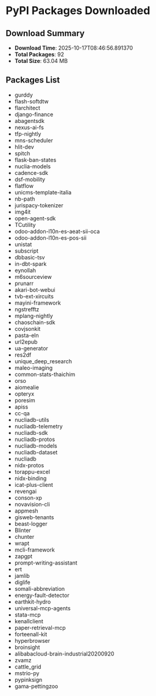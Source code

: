 # PyPI Packages Downloaded

## Download Summary
- **Download Time**: 2025-10-17T08:46:56.891370
- **Total Packages**: 92
- **Total Size**: 63.04 MB

## Packages List
- gurddy
- flash-softdtw
- flarchitect
- django-finance
- abagentsdk
- nexus-ai-fs
- tfp-nightly
- mns-scheduler
- hlit-dev
- spitch
- flask-ban-states
- nuclia-models
- cadence-sdk
- dsf-mobility
- flatflow
- unicms-template-italia
- nb-path
- jurispacy-tokenizer
- img4it
- open-agent-sdk
- TCutility
- odoo-addon-l10n-es-aeat-sii-oca
- odoo-addon-l10n-es-pos-sii
- unistat
- subscript
- dbbasic-tsv
- in-dbt-spark
- eynollah
- m6sourceview
- prunarr
- akari-bot-webui
- tvb-ext-xircuits
- mayini-framework
- ngstrefftz
- mplang-nightly
- chaoschain-sdk
- covjsonkit
- pasta-eln
- url2epub
- ua-generator
- res2df
- unique_deep_research
- maleo-imaging
- common-stats-thaichim
- orso
- aiomealie
- opteryx
- poresim
- apiss
- cc-qa
- nucliadb-utils
- nucliadb-telemetry
- nucliadb-sdk
- nucliadb-protos
- nucliadb-models
- nucliadb-dataset
- nucliadb
- nidx-protos
- torappu-excel
- nidx-binding
- icat-plus-client
- revengai
- conson-xp
- novavision-cli
- appmesh
- gisweb-tenants
- beast-logger
- Blinter
- chunter
- wrapt
- mcli-framework
- zapgpt
- prompt-writing-assistant
- ert
- jamlib
- diglife
- somali-abbreviation
- energy-fault-detector
- earthkit-hydro
- universal-mcp-agents
- stata-mcp
- kenallclient
- paper-retrieval-mcp
- forteenall-kit
- hyperbrowser
- broinsight
- alibabacloud-brain-industrial20200920
- zvamz
- cattle_grid
- mstrio-py
- pypinksign
- gama-pettingzoo
